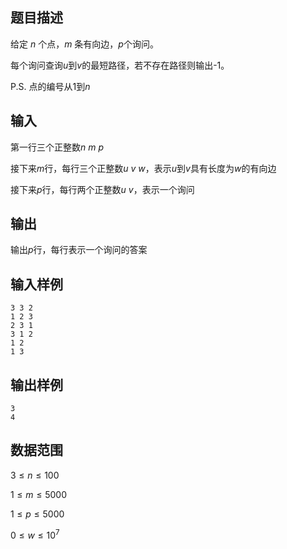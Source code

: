 ## 题目描述

给定 $n$ 个点，$m$ 条有向边，$p$个询问。

每个询问查询$u$到$v$的最短路径，若不存在路径则输出-1。

P.S. 点的编号从$1$到$n$

## 输入

第一行三个正整数$n \ m \ p$

接下来$m$行，每行三个正整数$u \ v \ w$，表示$u$到$v$具有长度为$w$的有向边

接下来$p$行，每行两个正整数$u \ v$，表示一个询问

## 输出

输出$p$行，每行表示一个询问的答案

## 输入样例

    3 3 2
    1 2 3
    2 3 1
    3 1 2
    1 2
    1 3

## 输出样例

    3
    4

## 数据范围

$3\leq n \leq 100$

$1\leq m \leq 5000$

$1\leq p \leq 5000$

$0\leq w \leq 10^7$
